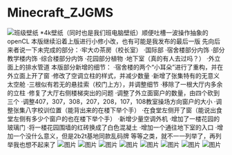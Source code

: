 # Minecraft_ZJGMS
![班级壁纸](https://tiebapic.baidu.com/forum/pic/item/3a792134349b033b0ab501e453ce36d3d539bda7.jpg?tbpicau=2024-11-27-05_578519210c3813f6db3368a268e4f014"班级壁纸")
*4k壁纸（同时也是我们班电脑壁纸）顺便吐槽一波操作抽象的openCL
本版继续沿着上版进行小修小改，也有可能是我发布的最后一版
先向后来者说一下未完成的部分：·牢大の茶房（校长室）
·国际部
·宿舍楼部分内饰
·部分教学楼内饰
·综合楼部分内饰
·花园部分植物
·地下室（真的有人去过吗？）
·外立面上的排水管道
本版部分新增的细节：
·宿舍楼的两个“小耳朵”进行了重构，并在外立面上开了窗
·修改了空调立柱的样式，并减少数量
·新增了张集特有的无意义太空舱
·三根似有若无的悬挂索（校门上方），并调整细节
·移除了一根大厅内多余的立柱
·修复了大厅右侧楼梯突出的问题
·调整了外立面窗户的数量，由四个砍到三个
·调整407，307，308，207，208，107，108教室操场方向窗户的大小
·调整张集八字校训位置（能背出来的在楼下举个手）
·在食堂左侧开了窗（能说出食堂左侧有多少个窗户的也在楼下举个手）
·新增少量空调外机
·增加了一楼花园的玻璃门
·将一楼花园围墙的红砖换成了白色混凝土
·增加一个通往地下室的入口
·增加一个没什么意义，但是2b2t基地同款乱码牌
等等之类，就不一一列举了，再列举我也想不起来了
![图片](https://tiebapic.baidu.com/forum/w%3D580/sign=adb88ba7c426cffc692abfba89004a7d/0777b199a9014c0874fbd59b4c7b02087af4f4a4.jpg?tbpicau=2024-11-27-05_5298889bb6b138656c8531d6b435ca22"图片")
![图片](https://tiebapic.baidu.com/forum/w%3D580/sign=44d1c3df24d9f2d3201124e799ec8a53/399972cb0a46f21f812ca26db0246b600c33ae4c.jpg?tbpicau=2024-11-27-05_6a710fb98bd07399a6d85aa885726fac"图片")
![图片](https://tiebapic.baidu.com/forum/w%3D580/sign=41c130d29700baa1ba2c47b37711b9b1/454b9e2bd40735fa3831b387d8510fb30e24089b.jpg?tbpicau=2024-11-27-05_a8156f39d13ff0b1053723728fc6059a"图片")
![图片](https://tiebapic.baidu.com/forum/w%3D580/sign=41c130d29700baa1ba2c47b37711b9b1/454b9e2bd40735fa3831b387d8510fb30e24089b.jpg?tbpicau=2024-11-27-05_a8156f39d13ff0b1053723728fc6059a"图片")
![图片](https://tiebapic.baidu.com/forum/w%3D580/sign=55633b11f8096b6381195e583c338733/fe6b5a43fbf2b211cc3679708c8065380cd78e4c.jpg?tbpicau=2024-11-27-05_09834c5679d04f9e5b25b935148dd46d"图片")
![图片](https://tiebapic.baidu.com/forum/w%3D580/sign=38c34f9ae2c27d1ea5263bcc2bd4adaf/3f407af082025aaf48f383f5bdedab64024f1a9b.jpg?tbpicau=2024-11-27-05_0df971d2d998b941cfa2c599d9558de6"图片")
![图片](https://tiebapic.baidu.com/forum/w%3D580/sign=99fc829eb003738dde4a0c2a831ab073/e4280b087bf40ad142243add112c11dfa8eccea4.jpg?tbpicau=2024-11-27-05_f5586549be2beab3a777b1a369b75ad1"图片")
![图片](https://tiebapic.baidu.com/forum/w%3D580/sign=123679708c8065387beaa41ba7dda115/576b92504fc2d56204102cd3a11190ef76c66c4c.jpg?tbpicau=2024-11-27-05_083a1f29aca8f9abf766cd966dd0cf6a"图片")
